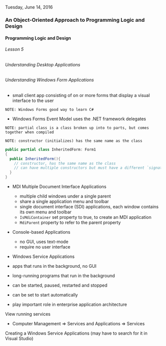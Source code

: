 Tuesday, June 14, 2016
### An Object-Oriented Approach to Programming Logic and Design
#### Programming Logic and Design
###### Lesson 5
###### Understanding Desktop Applications

###### Understanding Windows Form Applications
- small client app consisting of on or more forms that display a visual interface to the user

`NOTE: Windows Forms good way to learn C#`

- Windows Forms Event Model uses the .NET framework delegates

`NOTE: partial class is a class broken up into to parts, but comes together when compiled`

`NOTE: constructor (initializes) has the same name as the class`

```csharp
public partial class InheritedForm: Form1
{
  public InheritedForm(){
    // constructor, has the same name as the class
    // can have multiple constructors but must have a different `signature`
  }
}

```

- MDI Multiple Document Interface Applications
  - multiple child windows under a single parent
  - share a single application menu and toolbar
  - single document interface (SDI) applications, each window contains its own menu and toolbar
  - `IsMdiContainer` set property to true, to create an MDI application
  - `MdiParent` property to refer to the parent property

- Console-based Applications
  - no GUI, uses text-mode
  - require no user interface

-  Windows Service Applications
  - apps that runs in the background, no GUI
  - long-running programs that run in the background
  - can be started, paused, restarted and stopped
  - can be set to start automatically
  - play important role in enterprise application architecture


View running services
  - Computer Management => Services and Applications => Services


Creating a Windows Service Applications (may have to search for it in Visual Studio)
